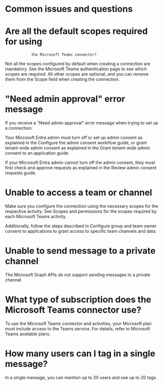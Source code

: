﻿# Common issues and questions

# Are all the default scopes required for using
                the Microsoft Teams connector?

Not all the scopes configured by default when creating a connection are mandatory.
                See the Microsoft Teams authentication page to see
                which scopes are required. All other scopes are optional, and you can remove them
                from the Scope field when creating the connection.

# "Need admin approval" error message

If you receive a "Need admin approval" error message when trying to set up a connection:

Your Microsoft Entra admin must turn off or set
                        up admin consent as explained in the Configure the admin consent
                            workflow guide, or grant tenant-wide admin consent as explained
                        in the Grant tenant-wide admin consent to an
                            application guide.

If your Microsoft Entra admin cannot turn off the admin consent, they must first check and
                approve requests as explained in the Review admin consent requests guide.

# Unable to access a team or channel

Make sure you configure the connection using the necessary scopes for the respective activity. See Scopes and permissions for the scopes required by each Microsoft Teams activity.

Additionally, follow the steps described in Configure group and team owner consent to
                    applications to grant access to specific team channels and data.

# Unable to send message to a private channel

The Microsoft Graph APIs do not support sending messages to a private channel.

# What type of subscription does the Microsoft Teams connector use?

To use the Microsoft Teams connector and activities, your Microsoft plan must include access to the Teams service. For details, refer to Microsoft Teams available plans.

# How many users can I tag in a single message?

In a single message, you can mention up to 20 users and use up to 20 tags.
